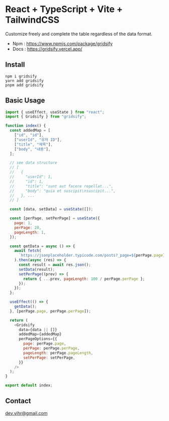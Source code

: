 # React + TypeScript + Vite + TailwindCSS

Customize freely and complete the table regardless of the data format.

- Npm : https://www.npmjs.com/package/gridsify
- Docs : https://gridsify.vercel.app/

## Install

```
npm i gridsify
yarn add gridsify
pnpm add gridsify
```

## Basic Usage

```js
import { useEffect, useState } from "react";
import { Gridsify } from "gridsify";

function index() {
  const addedMap = [
    ["id", "id"],
    ["userId", "유저 ID"],
    ["title", "제목"],
    ["body", "내용"],
  ];

  // see data structure
  // [
  //   {
  //     "userId": 1,
  //     "id": 1,
  //     "title": "sunt aut facere repellat...",
  //     "body": "quia et suscipit\nsuscipit...",
  //   }, ...
  // ]

  const [data, setData] = useState([]);

  const [perPage, setPerPage] = useState({
    page: 1,
    perPage: 20,
    pageLength: 1,
  });

  const getData = async () => {
    await fetch(
      `https://jsonplaceholder.typicode.com/posts?_page=${perPage.page}&_limit=${perPage.perPage}`
    ).then(async (res) => {
      const result = await res.json();
      setData(result);
      setPerPage((prev) => {
        return { ...prev, pageLength: 100 / perPage.perPage };
      });
    });
  };

  useEffect(() => {
    getData();
  }, [perPage.page, perPage.perPage]);

  return (
    <Gridsify
      data={data || []}
      addedMap={addedMap}
      perPageOptions={{
        page: perPage.page,
        perPage: perPage.perPage,
        pageLength: perPage.pageLength,
        setPerPage: setPerPage,
      }}
    />
  );
}

export default index;
```

## Contact

dev.yihr@gmail.com
